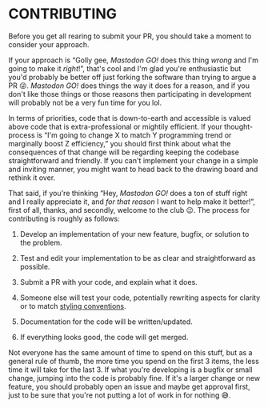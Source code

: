 #  CONTRIBUTING  #

Before you get all rearing to submit your PR, you should take a moment to consider your approach.

If your approach is “Golly gee, _Mastodon GO!_ does this thing *wrong* and I'm going to make it *right*!”, that's cool and I'm glad you're enthusiastic but you'd probably be better off just forking the software than trying to argue a PR 😜.
_Mastodon GO!_ does things the way it does for a reason, and if you don't like those things or those reasons then participating in development will probably not be a very fun time for you lol.

In terms of priorities, code that is down-to-earth and accessible is valued above code that is extra-professional or mightily efficient.
If your thought-process is “I'm going to change X to match Y programming trend or marginally boost Z efficiency,” you should first think about what the consequences of that change will be regarding keeping the codebase straightforward and friendly.
If you can't implement your change in a simple and inviting manner, you might want to head back to the drawing board and rethink it over.

That said, if you're thinking “Hey, _Mastodon GO!_ does a ton of stuff right and I really appreciate it, and *for that reason* I want to help make it better!”, first of all, thanks, and secondly, welcome to the club 😉.
The process for contributing is roughly as follows:

1.  Develop an implementation of your new feature, bugfix, or solution to the problem.

2.  Test and edit your implementation to be as clear and straightforward as possible.

3.  Submit a PR with your code, and explain what it does.

4.  Someone else will test your code, potentially rewriting aspects for clarity or to match [styling conventions](CONVENTIONS.md).

5.  Documentation for the code will be written/updated.

6.  If everything looks good, the code will get merged.

Not everyone has the same amount of time to spend on this stuff, but as a general rule of thumb, the more time you spend on the first 3 items, the less time it will take for the last 3.
If what you're developing is a bugfix or small change, jumping into the code is probably fine.
If it's a larger change or new feature, you should probably open an issue and maybe get approval first, just to be sure that you're not putting a lot of work in for nothing 😅.
